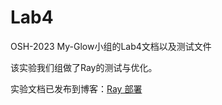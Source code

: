 # Lab4

OSH-2023 My-Glow小组的Lab4文档以及测试文件

该实验我们组做了Ray的测试与优化。

实验文档已发布到博客：[Ray 部署](https://rj-gu.github.io/Linux/Ray-deployment/)
